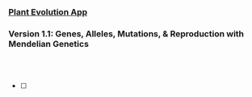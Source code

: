 ### [Plant Evolution App](https://github.com/matthewmain/plant_evolution_app) 
### Version 1.1: Genes, Alleles, Mutations, & Reproduction with Mendelian Genetics

<br>
<br>

- [ ] 
